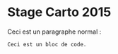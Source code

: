# Stage Carto 2015
<p>Ceci est un paragraphe normal :</p>

<pre><code>Ceci est un bloc de code.
</code></pre>
